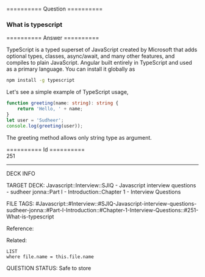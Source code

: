 ========== Question ==========  

### What is typescript  

========== Answer ==========  

TypeScript is a typed superset of JavaScript created by Microsoft that adds optional types, classes, async/await, and many other features, and compiles to plain JavaScript. Angular built entirely in TypeScript and used as a primary language. You can install it globally as

```bash
npm install -g typescript
```

Let's see a simple example of TypeScript usage,

```typescript
function greeting(name: string): string {
    return 'Hello, ' + name;
}
let user = 'Sudheer';
console.log(greeting(user));
```

The greeting method allows only string type as argument.

========== Id ==========  
251

---

DECK INFO

TARGET DECK: Javascript::Interview::SJIQ - Javascript interview questions - sudheer jonna::Part I - Introduction::Chapter 1 - Interview Questions

FILE TAGS: #Javascript::#Interview::#SJIQ-Javascript-interview-questions-sudheer-jonna::#Part-I-Introduction::#Chapter-1-Interview-Questions::#251-What-is-typescript

Reference:

Related:

```dataview
LIST
where file.name = this.file.name
```

QUESTION STATUS: Safe to store
